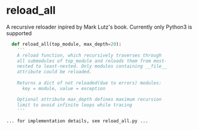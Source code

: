 # reload_all
A recursive reloader inpired by Mark Lutz's book.
Currently only Python3 is supported

```python
  def reload_all(top_module, max_depth=20):
    '''
    A reload function, which recursively traverses through
    all submodules of top_module and reloads them from most-
    nested to least-nested. Only modules containing __file__
    attribute could be reloaded.
    
    Returns a dict of not reloaded(due to errors) modules:
      key = module, value = exception

    Optional attribute max_depth defines maximum recursion
    limit to avoid infinite loops while tracing
    '''
``` 
    ... for implementation details, see reload_all.py ...
